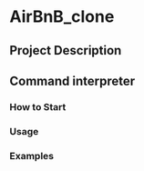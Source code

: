 # AirBnB_clone

## Project Description

## Command interpreter
### How to Start
### Usage
### Examples
